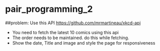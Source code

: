 # pair_programming_2
##problem:
Use this API https://github.com/mrmartineau/xkcd-api

* You need to fetch the latest 10 comics using this api
* The order needs to be maintained. do this while fetching.
* Show the date, Title and image and style the page for responsiveness
